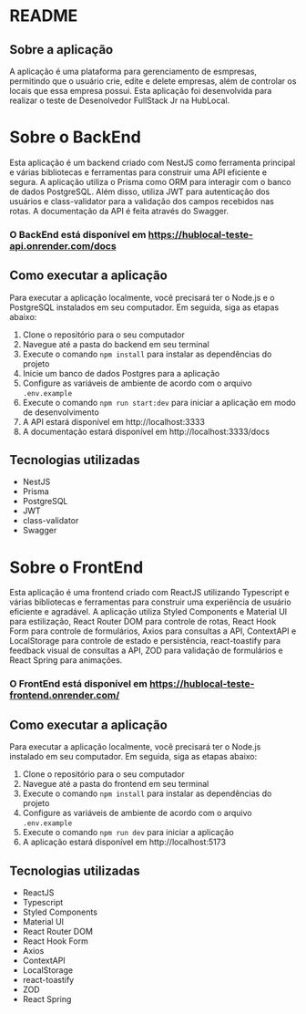 # README

## Sobre a aplicação

A aplicação é uma plataforma para gerenciamento de esmpresas, permitindo que o usuário crie, edite e delete empresas, além de controlar os locais que essa empresa possui.
Esta aplicação foi desenvolvida para realizar o teste de Desenolvedor FullStack Jr na HubLocal.

# Sobre o BackEnd

Esta aplicação é um backend criado com NestJS como ferramenta principal e várias bibliotecas e ferramentas para construir uma API eficiente e segura. A aplicação utiliza o Prisma como ORM para interagir com o banco de dados PostgreSQL. Além disso, utiliza JWT para autenticação dos usuários e class-validator para a validação dos campos recebidos nas rotas. A documentação da API é feita através do Swagger.

### O BackEnd está disponível em https://hublocal-teste-api.onrender.com/docs

## Como executar a aplicação

Para executar a aplicação localmente, você precisará ter o Node.js e o PostgreSQL instalados em seu computador. Em seguida, siga as etapas abaixo:

1. Clone o repositório para o seu computador
2. Navegue até a pasta do backend em seu terminal
3. Execute o comando `npm install` para instalar as dependências do projeto
4. Inicie um banco de dados Postgres para a aplicação
5. Configure as variáveis de ambiente de acordo com o arquivo `.env.example`
6. Execute o comando `npm run start:dev` para iniciar a aplicação em modo de desenvolvimento
7. A API estará disponível em http://localhost:3333
8. A documentação estará disponível em http://localhost:3333/docs

## Tecnologias utilizadas

- NestJS
- Prisma
- PostgreSQL
- JWT
- class-validator
- Swagger

# Sobre o FrontEnd

Esta aplicação é uma frontend criado com ReactJS utilizando Typescript e várias bibliotecas e ferramentas para construir uma experiência de usuário eficiente e agradável. A aplicação utiliza Styled Components e Material UI para estilização, React Router DOM para controle de rotas, React Hook Form para controle de formulários, Axios para consultas a API, ContextAPI e LocalStorage para controle de estado e persistência, react-toastify para feedback visual de consultas a API, ZOD para validação de formulários e React Spring para animações.

### O FrontEnd está disponível em https://hublocal-teste-frontend.onrender.com/

## Como executar a aplicação

Para executar a aplicação localmente, você precisará ter o Node.js instalado em seu computador. Em seguida, siga as etapas abaixo:

1. Clone o repositório para o seu computador
2. Navegue até a pasta do frontend em seu terminal
3. Execute o comando `npm install` para instalar as dependências do projeto
4. Configure as variáveis de ambiente de acordo com o arquivo `.env.example`
4. Execute o comando `npm run dev` para iniciar a aplicação
5. A aplicação estará disponível em http://localhost:5173

## Tecnologias utilizadas

- ReactJS
- Typescript
- Styled Components
- Material UI
- React Router DOM
- React Hook Form
- Axios
- ContextAPI
- LocalStorage
- react-toastify
- ZOD
- React Spring
